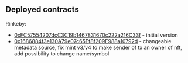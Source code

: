 ## Deployed contracts
Rinkeby:
* [0xFC57554207dcC3C19b1467831670c222a216C33f](https://github.com/1frag/nft-factory-v1/commit/6767a33a6804b52a5c3c2ddcc705b31df6e5f676) - initial version
* [0x1686884f3e130A79e07c65Ef8f209E988a10792d](https://github.com/1frag/nft-factory-v1/commit/2dd77bc34071a1d3e3dca511d556f8f4e57e833b) - changeable metadata source, fix mint v3/v4 to make sender of tx an owner of nft, add possibility to change name/symbol
